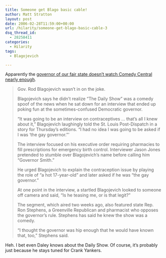```yaml
---
title: Someone get Blago basic cable!
author: Matt Stratton
layout: post
date: 2006-02-28T11:59:00+00:00
url: /hilarity/someone-get-blago-basic-cable-3
dsq_thread_id:
  - 28258411
categories:
  - Hilarity
tags:
  - Blagojevich

---
```

Apparently the [governor of our fair state doesn&#8217;t watch Comedy Central nearly enough][1].

> Gov. Rod Blagojevich wasn&#8217;t in on the joke.
> 
> Blagojevich says he didn&#8217;t realize &#8220;The Daily Show&#8221; was a comedy spoof of the news when he sat down for an interview that ended up poking fun at the sometimes-confused Democratic governor.
> 
> &#8220;It was going to be an interview on contraceptives &#8230; that&#8217;s all I knew about it,&#8221; Blagojevich laughingly told the St. Louis Post-Dispatch in a story for Thursday&#8217;s editions. &#8220;I had no idea I was going to be asked if I was &#8216;the gay governor.&#8221;&#8217;
> 
> The interview focused on his executive order requiring pharmacies to fill prescriptions for emergency birth control. Interviewer Jason Jones pretended to stumble over Blagojevich&#8217;s name before calling him &#8220;Governor Smith.&#8221;
> 
> He urged Blagojevich to explain the contraception issue by playing the role of &#8220;a hot 17-year-old&#8221; and later asked if he was &#8220;the gay governor.&#8221;
> 
> At one point in the interview, a startled Blagojevich looked to someone off camera and said, &#8220;Is he teasing me, or is that legit?&#8221;
> 
> The segment, which aired two weeks ago, also featured state Rep. Ron Stephens, a Greenville Republican and pharmacist who opposes the governor&#8217;s rule. Stephens has said he knew the show was a comedy.
> 
> &#8220;I thought the governor was hip enough that he would have known that, too,&#8221; Stephens said.

Heh. I bet even Daley knows about the Daily Show. Of course, it&#8217;s probably just because he stays tuned for Crank Yankers.

 [1]: http://www.chicagotribune.com/news/local/chi-060223blagojevich,1,2091494.story?coll=chi-news-hed&ctrack=1&cset=true